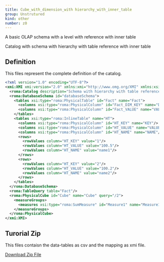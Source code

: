 ```yaml
---
title: Cube_with_dimension_with hierarchy_with_inner_table
group: Unstrutured
kind: other
number: z0
---
```

A basic OLAP schema with a level with reference with inner table



Catalog with schema with hierarchy with table reference with inner table


## Definition

This files represent the complete definition of the catalog.

```xml
<?xml version="1.0" encoding="UTF-8"?>
<xmi:XMI xmi:version="2.0" xmlns:xmi="http://www.omg.org/XMI" xmlns:xsi="http://www.w3.org/2001/XMLSchema-instance" xmlns:roma="https://www.daanse.org/spec/org.eclipse.daanse.rolap.mapping">
  <roma:Catalog description="Schema with hierarchy with table reference with inner table" name="Cube_with_dimension_with hierarchy_with_inner_table" cubes="Cube" dbschemas="databaseSchema"/>
  <roma:DatabaseSchema id="databaseSchema">
    <tables xsi:type="roma:PhysicalTable" id="Fact" name="Fact">
      <columns xsi:type="roma:PhysicalColumn" id="Fact_DIM_KEY" name="DIM_KEY"/>
      <columns xsi:type="roma:PhysicalColumn" id="Fact_VALUE" name="VALUE" type="Integer"/>
    </tables>
    <tables xsi:type="roma:InlineTable" name="HT">
      <columns xsi:type="roma:PhysicalColumn" id="HT_KEY" name="KEY"/>
      <columns xsi:type="roma:PhysicalColumn" id="HT_VALUE" name="VALUE" type="Numeric"/>
      <columns xsi:type="roma:PhysicalColumn" id="HT_NAME" name="NAME"/>
      <rows>
        <rowValues column="HT_KEY" value="1"/>
        <rowValues column="HT_VALUE" value="100.5"/>
        <rowValues column="HT_NAME" value="name1"/>
      </rows>
      <rows>
        <rowValues column="HT_KEY" value="2"/>
        <rowValues column="HT_VALUE" value="100.2"/>
        <rowValues column="HT_NAME" value="name2"/>
      </rows>
    </tables>
  </roma:DatabaseSchema>
  <roma:TableQuery table="Fact"/>
  <roma:PhysicalCube id="Cube" name="Cube" query="/2">
    <measureGroups>
      <measures xsi:type="roma:SumMeasure" id="Measure1" name="Measure1" column="Fact_VALUE"/>
    </measureGroups>
  </roma:PhysicalCube>
</xmi:XMI>

```



## Turorial Zip
This files contaisn the data-tables as csv and the mapping as xmi file.

<a href="./zip/tutorial.hierarchywithinnertable.zip" download>Download Zip File</a>
